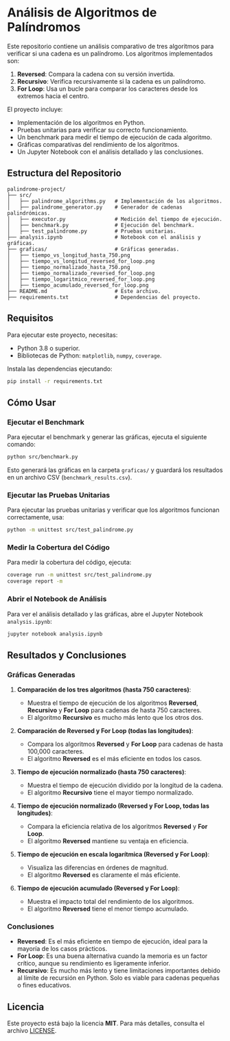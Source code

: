# Análisis de Algoritmos de Palíndromos

Este repositorio contiene un análisis comparativo de tres algoritmos para verificar si una cadena es un palíndromo. Los algoritmos implementados son:
1. **Reversed**: Compara la cadena con su versión invertida.
2. **Recursivo**: Verifica recursivamente si la cadena es un palíndromo.
3. **For Loop**: Usa un bucle para comparar los caracteres desde los extremos hacia el centro.

El proyecto incluye:
- Implementación de los algoritmos en Python.
- Pruebas unitarias para verificar su correcto funcionamiento.
- Un benchmark para medir el tiempo de ejecución de cada algoritmo.
- Gráficas comparativas del rendimiento de los algoritmos.
- Un Jupyter Notebook con el análisis detallado y las conclusiones.


## Estructura del Repositorio

```
palindrome-project/
├── src/
│   ├── palindrome_algorithms.py   # Implementación de los algoritmos.
│   ├── palindrome_generator.py    # Generador de cadenas palindrómicas.
│   ├── executor.py                # Medición del tiempo de ejecución.
│   ├── benchmark.py               # Ejecución del benchmark.
│   ├── test_palindrome.py         # Pruebas unitarias.
├── analysis.ipynb                 # Notebook con el análisis y gráficas.
├── graficas/                      # Gráficas generadas.
│   ├── tiempo_vs_longitud_hasta_750.png
│   ├── tiempo_vs_longitud_reversed_for_loop.png
│   ├── tiempo_normalizado_hasta_750.png
│   ├── tiempo_normalizado_reversed_for_loop.png
│   ├── tiempo_logaritmico_reversed_for_loop.png
│   ├── tiempo_acumulado_reversed_for_loop.png
├── README.md                      # Este archivo.
├── requirements.txt               # Dependencias del proyecto.
```


## Requisitos

Para ejecutar este proyecto, necesitas:

- Python 3.8 o superior.
- Bibliotecas de Python: `matplotlib`, `numpy`, `coverage`.

Instala las dependencias ejecutando:

```bash
pip install -r requirements.txt
```


## Cómo Usar

### Ejecutar el Benchmark

Para ejecutar el benchmark y generar las gráficas, ejecuta el siguiente comando:

```bash
python src/benchmark.py
```

Esto generará las gráficas en la carpeta `graficas/` y guardará los resultados en un archivo CSV (`benchmark_results.csv`).

### Ejecutar las Pruebas Unitarias

Para ejecutar las pruebas unitarias y verificar que los algoritmos funcionan correctamente, usa:

```bash
python -m unittest src/test_palindrome.py
```

### Medir la Cobertura del Código

Para medir la cobertura del código, ejecuta:

```bash
coverage run -m unittest src/test_palindrome.py
coverage report -m
```

### Abrir el Notebook de Análisis

Para ver el análisis detallado y las gráficas, abre el Jupyter Notebook `analysis.ipynb`:

```bash
jupyter notebook analysis.ipynb
```


## Resultados y Conclusiones

### Gráficas Generadas

1. **Comparación de los tres algoritmos (hasta 750 caracteres)**:
   - Muestra el tiempo de ejecución de los algoritmos **Reversed**, **Recursivo** y **For Loop** para cadenas de hasta 750 caracteres.
   - El algoritmo **Recursivo** es mucho más lento que los otros dos.

2. **Comparación de Reversed y For Loop (todas las longitudes)**:
   - Compara los algoritmos **Reversed** y **For Loop** para cadenas de hasta 100,000 caracteres.
   - El algoritmo **Reversed** es el más eficiente en todos los casos.

3. **Tiempo de ejecución normalizado (hasta 750 caracteres)**:
   - Muestra el tiempo de ejecución dividido por la longitud de la cadena.
   - El algoritmo **Recursivo** tiene el mayor tiempo normalizado.

4. **Tiempo de ejecución normalizado (Reversed y For Loop, todas las longitudes)**:
   - Compara la eficiencia relativa de los algoritmos **Reversed** y **For Loop**.
   - El algoritmo **Reversed** mantiene su ventaja en eficiencia.

5. **Tiempo de ejecución en escala logarítmica (Reversed y For Loop)**:
   - Visualiza las diferencias en órdenes de magnitud.
   - El algoritmo **Reversed** es claramente el más eficiente.

6. **Tiempo de ejecución acumulado (Reversed y For Loop)**:
   - Muestra el impacto total del rendimiento de los algoritmos.
   - El algoritmo **Reversed** tiene el menor tiempo acumulado.

### Conclusiones

- **Reversed**: Es el más eficiente en tiempo de ejecución, ideal para la mayoría de los casos prácticos.
- **For Loop**: Es una buena alternativa cuando la memoria es un factor crítico, aunque su rendimiento es ligeramente inferior.
- **Recursivo**: Es mucho más lento y tiene limitaciones importantes debido al límite de recursión en Python. Solo es viable para cadenas pequeñas o fines educativos.


## Licencia

Este proyecto está bajo la licencia **MIT**. Para más detalles, consulta el archivo [LICENSE](LICENSE).
